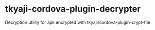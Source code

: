 # tkyaji-cordova-plugin-decrypter
Decryption utility for apk encrypted with tkyaji/cordova-plugin-crypt-file
